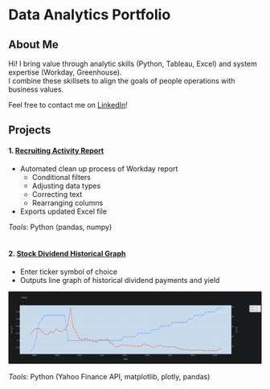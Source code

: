 # Data Analytics Portfolio  
  
## About Me  
Hi! I bring value through analytic skills (Python, Tableau, Excel) and system expertise (Workday, Greenhouse).  
I combine these skillsets to align the goals of people operations with business values.  
  
Feel free to contact me on [LinkedIn](https://www.linkedin.com/in/leoykim/)!  

## Projects
#### 1. [Recruiting Activity Report](https://github.com/leoykim/TA-Jobs-Summary-Workday-Cleanup)  
* Automated clean up process of Workday report
  * Conditional filters
  * Adjusting data types
  * Correcting text
  * Rearranging columns
* Exports updated Excel file
  
*Tools*: Python (pandas, numpy)  
<br/>
#### 2. [Stock Dividend Historical Graph](https://github.com/leoykim/yahoo-finance-dividend-analysis)
* Enter ticker symbol of choice
* Outputs line graph of historical dividend payments and yield 

![graph](graph-dividend.png)
  
*Tools*: Python (Yahoo Finance API, matplotlib, plotly, pandas)
